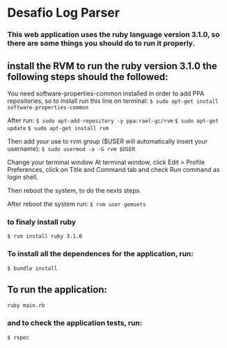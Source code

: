 # Desafio Log Parser

### This web application uses the ruby language version 3.1.0, so there are some things you should do to run it properly.

 ## install the RVM to run the ruby version 3.1.0 the following steps should the followed:

  You need software-properties-common installed in order to add PPA repositories, so to install run this line on terminal:
   ``` $ sudo apt-get install software-properties-common ``` 

After run:
 ``` $ sudo apt-add-repository -y ppa:rael-gc/rvm ```
 ``` $ sudo apt-get update ```
 ``` $ sudo apt-get install rvm ```

Then add your use to rvm group ($USER will automatically insert your username):
 ``` $ sudo usermod -a -G rvm $USER ```

Change your terminal window
At terminal window, click Edit > Profile Preferences, click on Title and Command tab and check Run command as login shell.

Then reboot the system, to do the nexts steps.

After reboot the system run:
 ``` $ rvm user gemsets ```

### to finaly install ruby 
 ``` $ rvm install ruby 3.1.0 ```


### To install all the dependences for the application, run:
 ``` $ bundle install ```

 ## To run the application:
   ```ruby main.rb  ```

 ### and to check the application tests, run:
 ``` $ rspec ```
